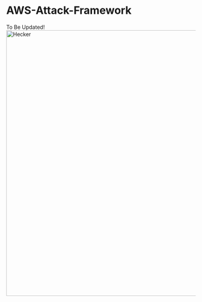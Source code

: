 # AWS-Attack-Framework
To Be Updated!
<img width="708" alt="Hecker" src="https://github.com/faizanw8/AWS-Attack-Framework/assets/72298471/f2824395-76f2-4d36-8696-6d3067b867a3">
